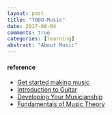 ```yaml
---
layout: post
title: "TODO-Music"
date: 2017-08-04
comments: true
categories: [learning]
abstract: "About Music"
---
```



#### reference 
* [Get started making music](https://learningmusic.ableton.com/)
* [Introduction to Guitar](https://www.coursera.org/learn/guitar/home/welcome)
* [Developing Your Musicianship](https://www.coursera.org/learn/develop-your-musicianship/home/welcome)
* [Fundamentals of Music Theory](https://www.coursera.org/learn/edinburgh-music-theory/home/welcome)